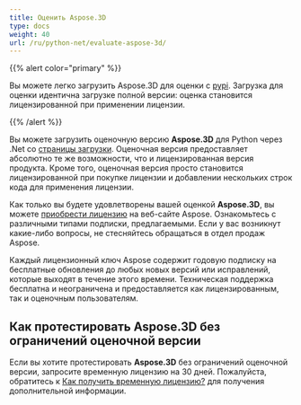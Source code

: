 ```yaml
---
title: Оценить Aspose.3D
type: docs
weight: 40
url: /ru/python-net/evaluate-aspose-3d/
---
```


{{% alert color="primary" %}}

Вы можете легко загрузить Aspose.3D для оценки с [pypi](https://pypi.org/project/aspose-3d/). Загрузка для оценки идентична загрузке полной версии: оценка становится лицензированной при применении лицензии.

{{% /alert %}}

Вы можете загрузить оценочную версию **Aspose.3D** для Python через .Net со [страницы загрузки](https://repository.aspose.com/webapp/#/artifacts/browse/tree/General/repo/com/aspose/aspose-3d). Оценочная версия предоставляет абсолютно те же возможности, что и лицензированная версия продукта. Кроме того, оценочная версия просто становится лицензированной при покупке лицензии и добавлении нескольких строк кода для применения лицензии.

Как только вы будете удовлетворены вашей оценкой **Aspose.3D**, вы можете [приобрести лицензию](https://purchase.aspose.com) на веб-сайте Aspose. Ознакомьтесь с различными типами подписки, предлагаемыми. Если у вас возникнут какие-либо вопросы, не стесняйтесь обращаться в отдел продаж Aspose.

Каждый лицензионный ключ Aspose содержит годовую подписку на бесплатные обновления до любых новых версий или исправлений, которые выходят в течение этого времени. Техническая поддержка бесплатна и неограничена и предоставляется как лицензированным, так и оценочным пользователям.

## **Как протестировать Aspose.3D без ограничений оценочной версии**

Если вы хотите протестировать **Aspose.3D** без ограничений оценочной версии, запросите временную лицензию на 30 дней. Пожалуйста, обратитесь к [Как получить временную лицензию?](https://purchase.aspose.com/temporary-license) для получения дополнительной информации.